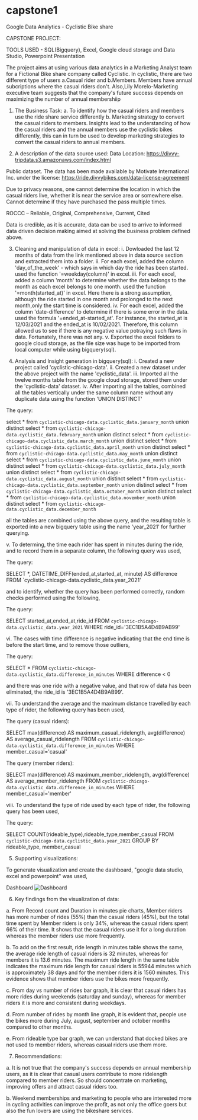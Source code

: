 # capstone1

Google Data Analytics - Cyclistic Bike share

CAPSTONE PROJECT:

TOOLS USED - SQL(Bigquery), Excel, Google cloud storage and Data Studio, Powerpoint Presentation 

The project aims at using various data analytics in a Marketing Analyst team for a Fictional Bike share company called Cyclistic. In cyclistic, there are two different type of users a.Casual rider and b.Members. 
Members  have annual subcriptions where the casual riders don't. Also,Lily Morelo-Marketing executive team suggests that the company's future success depends on maximizing the number of annual membershiip

1. The Business Task:
a. To identify how the casual riders and members use the ride share service differently
b. Marketing strategy to convert the casual riders to members.
Insights lead to the understanding of how the casual riders and the annual members use the cyclistic bikes differently, this can in turn be used to develop marketing strategies to convert the casual riders to annual members.

2. A description of the data source used:
Data Location: https://divvy-tripdata.s3.amazonaws.com/index.html

Public dataset. The data has been made available by Motivate International Inc. under the license: https://ride.divvybikes.com/data-license-agreement

Due to privacy reasons, one cannot determine the location in which the casual riders live, whether it is near the service area or somewhere else. Cannot determine if they have purchased the pass multiple times.

ROCCC – Reliable, Original, Comprehensive, Current, Cited

Data is credible, as it is accurate, data can be used to arrive to informed data driven decision making aimed at solving the business problem defined above.

3. Cleaning and manipulation of data in excel:
i. Dowloaded the last 12 months of data from the link mentioned above in data source section and extracted them into a folder.
ii. For each excel, added the column 'day_of_the_week' - which says in which day the ride has been started. used the function '=weekday(column)' in excel.
iii. For each excel, added a column 'month' to determine whether the data belongs to the month as each excel belongs to one month. used the function '=month(started_at)' in excel. Here there is a strong assumption, although the ride started in one month and prolonged to the next month,only the start time is considered.
iv. For each excel, added the column 'date-difference' to determine if there is some error in the data. used the formula '=ended_at-started_at'. For instance, the started_at is 12/03/2021 and the ended_at is 10/02/2021. Therefore, this column allowed us to see if there is any negative value potraying such flaws in data. Fortunately, there was not any. 
v. Exported the excel folders to google cloud storage, as the file size was huge to be imported from local computer while using bigquery(sql).

4. Analysis and Insight generation in bigquery(sql):
i. Created a new project called 'cyclistic-chicago-data'.
ii. Created a new dataset under the above project with the name 'cyclistic_data'.
iii. Imported all the twelve months table from the google cloud storage, stored them under the 'cyclistic-data' dataset.
iv. After importing all the tables, combined all the tables vertically under the same column name without any duplicate data using the function 'UNION DISTINCT'

The query:


select *
from `cyclistic-chicago-data.cyclistic_data.january_month`
union distinct 
select *
from `cyclistic-chicago-data.cyclistic_data.february_month`
union distinct 
select *
from `cyclistic-chicago-data.cyclistic_data.march_month`
union distinct 
select *
from `cyclistic-chicago-data.cyclistic_data.april_month`
union distinct 
select *
from `cyclistic-chicago-data.cyclistic_data.may_month`
union distinct 
select *
from `cyclistic-chicago-data.cyclistic_data.june_month`
union distinct 
select *
from `cyclistic-chicago-data.cyclistic_data.july_month`
union distinct 
select *
from `cyclistic-chicago-data.cyclistic_data.august_month`
union distinct 
select *
from `cyclistic-chicago-data.cyclistic_data.september_month`
union distinct 
select *
from `cyclistic-chicago-data.cyclistic_data.october_month`
union distinct
select *
from `cyclistic-chicago-data.cyclistic_data.november_month`
union distinct
select *
from `cyclistic-chicago-data.cyclistic_data.december_month`

all the tables are combined using the above query, and the resulting table is exported into a new bigquery table using the name 'year_2021' for further querying.

v. To determing, the time each rider has spent in minutes during the ride, and to record them in a separate column, the following query was used,

The query:

SELECT *,
 DATETIME_DIFF(ended_at,started_at, minute) AS difference
 FROM `cyclistic-chicago-data.cyclistic_data.year_2021'
 
 and to identify, whether the query has been performed correctly, random checks performed using the following,
 
 The query:
 
SELECT started_at,ended_at,ride_id
FROM `cyclistic-chicago-data.cyclistic_data.year_2021`
WHERE ride_id='3EC1B5A4D4B9AB99'

vi. The cases with time difference is negative indicating that the end time is before the start time, and to remove those outliers,

The query:

SELECT * FROM `cyclistic-chicago-data.cyclistic_data.difference_in_minutes` 
WHERE difference < 0

and there was one ride with a negative value, and that row of data has been eliminated, the ride_id is '3EC1B5A4D4B9AB99'.

vii. To understand the average and the maximum distance travelled by each type of rider, the following query has been used,

The query (casual riders):

SELECT max(difference) AS maximum_casual_ridelength,
avg(difference) AS average_casual_ridelength
FROM `cyclistic-chicago-data.cyclistic_data.difference_in_minutes` 
WHERE member_casual='casual'

The query (member riders):

SELECT max(difference) AS maximum_member_ridelength,
avg(difference) AS average_member_ridelength
FROM `cyclistic-chicago-data.cyclistic_data.difference_in_minutes` 
WHERE member_casual='member'

viii. To understand the type of ride used by each type of rider, the following query has been used,

The query:

SELECT COUNT(rideable_type),rideable_type,member_casual
FROM `cyclistic-chicago-data.cyclistic_data.year_2021`
GROUP BY rideable_type, member_casual

5. Supporting visualizations:

To generate visualization and create the dashboard, "google data studio, excel and powerpoint" was used,

Dashboard
![Dashboard](https://user-images.githubusercontent.com/101074709/157043796-eeca7552-39f6-41e1-821a-c5687dbfe468.jpg)

6. Key findings from the visualization of data:

a. From Record count and Duration in minutes pie charts, Member riders has more number of rides (55%) than the casual riders (45%), but the total time spent by Member riders is only 34%, whereas the casual riders spent 66% of their time. It shows that the casual riders use it for a long duration whereas the member riders use more frequently.

b. To add on the first result, ride length in minutes table shows the same, the average ride length of casual riders is 32 minutes, whereas for members it is 13.6 minutes. The maximum ride length in the same table indicates the maximum ride length for casual riders is 55944 minutes which is approximately 38 days and for the member riders it is 1560 minutes. This evidence shows that member riders use the bikes more frequently.

c. From day vs number of rides bar graph, it is clear that casual riders has more rides during weekends (saturday and sunday), whereas for member riders it is more and consistent during weekdays.

d. From number of rides by month line graph, it is evident that, people use the bikes more during July, august, september and october months compared to other months.

e. From rideable type bar graph, we can understand that docked bikes are not used to member riders, whereas casual riders use them more.

7. Recommendations:

a. It is not true that the company's success depends on annual membership users, as it is clear that casual users contribute to more ridelength compared to member riders. So should concentrate on marketing, improving offers and attract casual riders too.

b. Weekend memberships and marketing to people who are interested more in cycling activities can improve the profit, as not only the office goers but also the fun lovers are using the bikeshare services.


